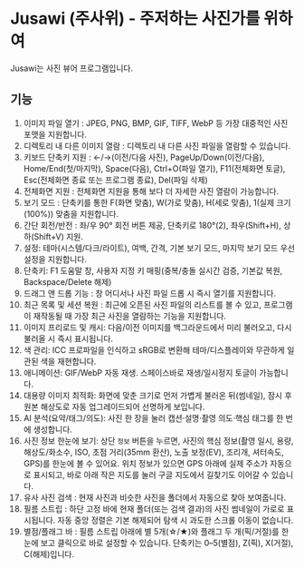 # Jusawi (주사위) - 주저하는 사진가를 위하여
Jusawi는 사진 뷰어 프로그램입니다.

## 기능
1. 이미지 파일 열기 : JPEG, PNG, BMP, GIF, TIFF, WebP 등 가장 대중적인 사진 포맷을 지원합니다.
2. 디렉토리 내 다른 이미지 열람 : 디렉토리 내 다른 사진 파일을 열람할 수 있습니다.
3. 키보드 단축키 지원 : ←/→(이전/다음 사진), PageUp/Down(이전/다음), Home/End(첫/마지막), Space(다음), Ctrl+O(파일 열기), F11(전체화면 토글), Esc(전체화면 종료 또는 프로그램 종료), Del(파일 삭제)
4. 전체화면 지원 : 전체화면 지원을 통해 보다 더 자세한 사진 열람이 가능합니다.
5. 보기 모드 : 단축키를 통한 F(화면 맞춤), W(가로 맞춤), H(세로 맞춤), 1(실제 크기(100%)) 맞춤을 지원합니다.
6. 간단 회전/반전 : 좌/우 90° 회전 버튼 제공, 단축키로 180°(2), 좌우(Shift+H), 상하(Shift+V) 지원.
7. 설정: 테마(시스템/다크/라이트), 여백, 간격, 기본 보기 모드, 마지막 보기 모드 우선 설정을 지원합니다.
8. 단축키: F1 도움말 창, 사용자 지정 키 매핑(중복/충돌 실시간 검증, 기본값 복원, Backspace/Delete 해제)
9. 드래그 앤 드롭 기능 : 창 어디서나 사진 파일 드롭 시 즉시 열기를 지원합니다.
10. 최근 목록 및 세션 복원 : 최근에 오픈된 사진 파일의 리스트를 볼 수 있고, 프로그램이 재작동될 때 가장 최근 사진을 열람하는 기능을 지원합니다.
11. 이미지 프리로드 및 캐시: 다음/이전 이미지를 백그라운드에서 미리 불러오고, 다시 불러올 시 즉시 표시됩니다.
13. 색 관리: ICC 프로파일을 인식하고 sRGB로 변환해 테마/디스플레이와 무관하게 일관된 색을 재현합니다.
14. 애니메이션: GIF/WebP 자동 재생. 스페이스바로 재생/일시정지 토글이 가능합니다.
15. 대용량 이미지 최적화: 화면에 맞춘 크기로 먼저 가볍게 불러온 뒤(썸네일), 잠시 후 원본 해상도로 자동 업그레이드되어 선명하게 보입니다.
16. AI 분석(요약/태그/의도): 사진 한 장을 눌러 캡션·설명·촬영 의도·핵심 태그를 한 번에 생성합니다.
17. 사진 정보 한눈에 보기: 상단 `정보` 버튼을 누르면, 사진의 핵심 정보(촬영 일시, 용량, 해상도/화소수, ISO, 초점 거리(35mm 환산), 노출 보정(EV), 조리개, 셔터속도, GPS)를 한눈에 볼 수 있어요. 위치 정보가 있으면 GPS 아래에 실제 주소가 자동으로 표시되고, 바로 아래 작은 지도를 눌러 구글 지도에서 길찾기도 이어갈 수 있습니다.
18. 유사 사진 검색 : 현재 사진과 비슷한 사진을 폴더에서 자동으로 찾아 보여줍니다.
19. 필름 스트립 : 하단 고정 바에 현재 폴더(또는 검색 결과)의 사진 썸네일이 가로로 표시됩니다. 자동 중앙 정렬은 기본 해제되어 탐색 시 과도한 스크롤 이동이 없습니다.
20. 별점/플래그 바 : 필름 스트립 아래에 별 5개(☆/★)와 플래그 두 개(픽/거절)를 한눈에 보고 클릭으로 바로 설정할 수 있습니다. 단축키는 0–5(별점), Z(픽), X(거절), C(해제)입니다.